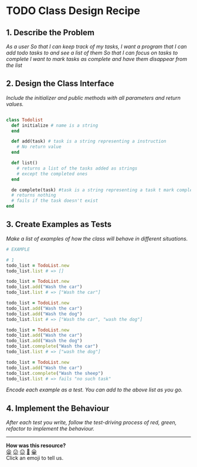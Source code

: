 # TODO Class Design Recipe

## 1. Describe the Problem

_As a user So that I can keep track of my tasks, I want a program that I can add todo tasks to and see a list of them_
_So that I can focus on tasks to complete I want to mark tasks as complete and have them disappear from the list_

## 2. Design the Class Interface

_Include the initializer and public methods with all parameters and return values._

```ruby

class Todolist
  def initialize # name is a string
  end

  def add(task) # task is a string representing a instruction
    # No return value
  end

  def list()
    # returns a list of the tasks added as strings
    # except the completed ones
  end

  de complete(task) #task is a string representing a task t mark complete
  # returns nothing
  # fails if the task doesn't exist
end
```

## 3. Create Examples as Tests

_Make a list of examples of how the class will behave in different situations._

```ruby
# EXAMPLE

# 1
todo_list = TodoList.new
todo_list.list # => []

todo_list = TodoList.new
todo_list.add("Wash the car")
todo_list.list # => ["Wash the car"]

todo_list = TodoList.new
todo_list.add("Wash the car")
todo_list.add("Wash the dog")
todo_list.list # => ["Wash the car", "wash the dog"]

todo_list = TodoList.new
todo_list.add("Wash the car")
todo_list.add("Wash the dog")
todo_list.comnplete("Wash the car")
todo_list.list # => ["wash the dog"]

todo_list = TodoList.new
todo_list.add("Wash the car")
todo_list.comnplete("Wash the sheep")
todo_list.list # => fails "no such task"

```

_Encode each example as a test. You can add to the above list as you go._

## 4. Implement the Behaviour

_After each test you write, follow the test-driving process of red, green, refactor to implement the behaviour._


<!-- BEGIN GENERATED SECTION DO NOT EDIT -->

---

**How was this resource?**  
[😫](https://airtable.com/shrUJ3t7KLMqVRFKR?prefill_Repository=makersacademy%2Fgolden-square&prefill_File=resources%2Fsingle_class_recipe_template.md&prefill_Sentiment=😫) [😕](https://airtable.com/shrUJ3t7KLMqVRFKR?prefill_Repository=makersacademy%2Fgolden-square&prefill_File=resources%2Fsingle_class_recipe_template.md&prefill_Sentiment=😕) [😐](https://airtable.com/shrUJ3t7KLMqVRFKR?prefill_Repository=makersacademy%2Fgolden-square&prefill_File=resources%2Fsingle_class_recipe_template.md&prefill_Sentiment=😐) [🙂](https://airtable.com/shrUJ3t7KLMqVRFKR?prefill_Repository=makersacademy%2Fgolden-square&prefill_File=resources%2Fsingle_class_recipe_template.md&prefill_Sentiment=🙂) [😀](https://airtable.com/shrUJ3t7KLMqVRFKR?prefill_Repository=makersacademy%2Fgolden-square&prefill_File=resources%2Fsingle_class_recipe_template.md&prefill_Sentiment=😀)  
Click an emoji to tell us.

<!-- END GENERATED SECTION DO NOT EDIT -->
